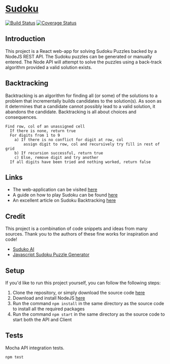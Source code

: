 [Sudoku](https://sudoku.wired8.com/)
==================================================

[![Build Status](https://travis-ci.org/wired8/Sudoku.svg?branch=master)](https://travis-ci.org/wired8/Sudoku)
[![Coverage Status](https://coveralls.io/repos/github/wired8/Sudoku/badge.svg?branch=master)](https://coveralls.io/github/wired8/Sudoku?branch=master)

## Introduction

This project is a React web-app for solving Sudoku Puzzles backed by a NodeJS REST API. 
The Sudoku puzzles can be generated or manually entered.  The Node API will attempt to solve the puzzles using a back-track algorithm provided a valid solution exists.


## Backtracking 

Backtracking is an algorithm for finding all (or some) of the solutions to a problem that incrementally builds candidates to the solution(s). As soon as it determines that a candidate cannot possibly lead to a valid solution, it abandons the candidate. Backtracking is all about choices and consequences.

```
Find row, col of an unassigned cell
  If there is none, return true
  For digits from 1 to 9
    a) If there is no conflict for digit at row, col
        assign digit to row, col and recursively try fill in rest of grid
    b) If recursion successful, return true
    c) Else, remove digit and try another
  If all digits have been tried and nothing worked, return false
```
## Links 

- The web-application can be visited [here](https://sudoku.wired8.com/)
- A guide on how to play Sudoku can be found [here](http://www.playsudoku.eu/sudoku-rules)
- An excellent article on Sudoku Backtracking [here](https://hackernoon.com/sudoku-and-backtracking-6613d33229af)

## Credit

This project is a combination of code snippets and ideas from many sources.  Thank you to the authors of these fine works for inspiration and code! 

- [Suduko AI](https://github.com/JPStrydom/Sudoku-AI)
- [Javascript Sudoku Puzzle Generator](https://codepen.io/pavlovsk/pen/XmjPOE) 


## Setup

If you'd like to run this project yourself, you can follow the following steps:

1) Clone the repository, or simply download the source code [here](https://github.com/wired8/Sudoku/archive/master.zip)
2) Download and install NodeJS [here](https://nodejs.org/en/download/)
3) Run the command `npm install` in the same directory as the source code to install all the required packages
4) Run the command `npm start` in the same directory as the source code to start both the API and Client

## Tests

Mocha API integration tests.

```
npm test
```